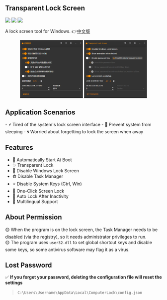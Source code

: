 ﻿## Transparent Lock Screen  
<div>

![](https://img.shields.io/github/license/JiuLing-zhang/ComputerLock)
![](https://img.shields.io/github/actions/workflow/status/JiuLing-zhang/ComputerLock/release.yml)
[![](https://img.shields.io/github/v/release/JiuLing-zhang/ComputerLock)](https://github.com/JiuLing-zhang/ComputerLock/releases)

</div>

A lock screen tool for Windows. 👉[中文版](./README.md)  

<div align="center">
<img src="https://github.com/JiuLing-zhang/ComputerLock/raw/main/resources/app.png" width="40%">
<img src="https://github.com/JiuLing-zhang/ComputerLock/raw/main/resources/app_en.png" width="40%">
</div>

## Application Scenarios  
\- ⚡ Tired of the system's lock screen interface
\- 🌈 Prevent system from sleeping
\- 🌀 Worried about forgetting to lock the screen when away

## Features  
* 🎈 Automatically Start At Boot 
* ✨ Transparent Lock 
* 🎉 Disable Windows Lock Screen 
* ⚽ Disable Task Manager 
* ⭐ Disable System Keys (Ctrl, Win) 
* 💖 One-Click Screen Lock 
* 🎁 Auto Lock After Inactivity 
* 💎 Multilingual Support

## About Permission  
🟡 When the program is on the lock screen, the Task Manager needs to be disabled (via the registry), so it needs administrator privileges to run.  
🟡 The program uses `user32.dll` to set global shortcut keys and disable some keys, so some antivirus software may flag it as a virus.  

## Lost Password  
✅ **If you forget your password, deleting the configuration file will reset the settings**  
> `C:\Users\Username\AppData\Local\ComputerLock\config.json`  
